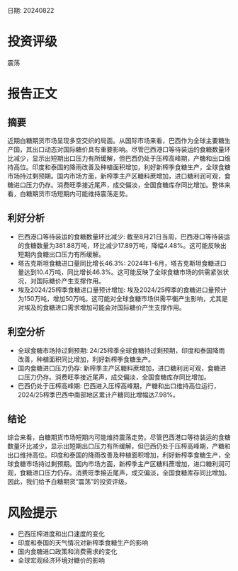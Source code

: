 
日期: 20240822

# 投资评级

震荡

# 报告正文

## 摘要

近期白糖期货市场呈现多空交织的局面。从国际市场来看，巴西作为全球主要糖生产国，其出口动态对国际糖价具有重要影响。尽管巴西港口等待装运的食糖数量环比减少，显示出短期出口压力有所缓解，但巴西仍处于压榨高峰期，产糖和出口维持高位。印度和泰国的降雨改善及种植面积增加，利好新榨季食糖生产，全球食糖市场持过剩预期。国内市场方面，新榨季主产区糖料蔗增加，进口糖利润可观，食糖进口压力仍存。消费旺季接近尾声，成交偏淡，全国食糖库存同比增加。整体来看，白糖期货市场短期内可能维持震荡走势。

## 利好分析

* 巴西港口等待装运的食糖数量环比减少: 截至8月21日当周，巴西港口等待装运的食糖数量为381.88万吨，环比减少17.89万吨，降幅4.48%。这可能反映出短期内食糖出口压力有所缓解。
* 塔吉克斯坦食糖进口量同比增长46.3%: 2024年1-6月，塔吉克斯坦食糖进口量达到10.4万吨，同比增长46.3%。这可能反映了全球食糖市场的供需紧张状况，对国际糖价产生支撑作用。
* 埃及2024/25榨季食糖进口量预计增加: 埃及2024/25榨季的食糖进口量预计为150万吨，增加50万吨。这可能对全球食糖市场供需平衡产生影响，尤其是对埃及的食糖进口需求增加可能会对国际糖价产生支撑作用。

## 利空分析

* 全球食糖市场持过剩预期: 24/25榨季全球食糖持过剩预期，印度和泰国降雨改善，种植面积同比增加，利好新榨季食糖生产。
* 国内食糖进口压力仍存: 新榨季主产区糖料蔗增加，进口糖利润可观，食糖进口压力仍存。消费旺季接近尾声，成交偏淡，全国食糖库存同比增加。
* 巴西仍处于压榨高峰期: 巴西进入压榨高峰期，产糖和出口维持高位运行，2024/25榨季巴西中南部地区累计产糖同比增幅达7.98%。

## 结论

综合来看，白糖期货市场短期内可能维持震荡走势。尽管巴西港口等待装运的食糖数量环比减少，显示出短期出口压力有所缓解，但巴西仍处于压榨高峰期，产糖和出口维持高位。印度和泰国的降雨改善及种植面积增加，利好新榨季食糖生产，全球食糖市场持过剩预期。国内市场方面，新榨季主产区糖料蔗增加，进口糖利润可观，食糖进口压力仍存。消费旺季接近尾声，成交偏淡，全国食糖库存同比增加。因此，我们给予白糖期货“震荡”的投资评级。

# 风险提示

* 巴西压榨进度和出口速度的变化
* 印度和泰国的天气情况对新榨季食糖生产的影响
* 国内食糖进口政策和消费需求的变化
* 全球宏观经济环境对糖价的影响
